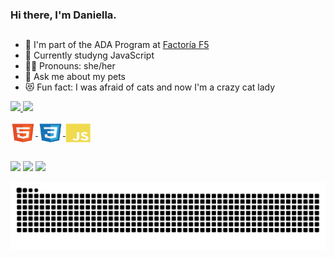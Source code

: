 ### Hi there, I'm Daniella.
##

- :seedling: I'm part of the ADA Program at [Factoría F5](https://factoriaf5.org/)
- 🧠 Currently studyng JavaScript
- 👩‍🦰 Pronouns: she/her
- 🐶 Ask me about my pets
- 😻 Fun fact: I was afraid of cats and now I'm a crazy cat lady

<div align="display: inline_block">
  <a href="https://github.com/DaniPacheco8">
  <img height="180em" src="https://github-readme-stats-git-masterrstaa-rickstaa.vercel.app/api?username=DaniPacheco8&show_icons=true&theme=cobalt&include_all_commits=true&count_private=true"/>
  <img height="180em" src="https://github-readme-stats-git-masterrstaa-rickstaa.vercel.app/api/top-langs/?username=DaniPacheco8&layout=compact&langs_count=7&theme=cobalt"/>
</div>
<div style="display: inline_block"><br>
  <img align="center" alt="HTML" height="30" width="40" src="https://raw.githubusercontent.com/devicons/devicon/master/icons/html5/html5-original.svg">
  <img align="center" alt="CSS" height="30" width="40" src="https://raw.githubusercontent.com/devicons/devicon/master/icons/css3/css3-original.svg">
  <img align="center" alt="Js" height="30" width="40" src="https://raw.githubusercontent.com/devicons/devicon/master/icons/javascript/javascript-plain.svg">
</div>
    
  ##
 
<div> 
  <a href="https://instagram.com/daniellapacheco" target="_blank"><img src="https://img.shields.io/badge/-Instagram-%23E4405F?style=for-the-badge&logo=instagram&logoColor=white" target="_blank"></a>
 	<a href = "mailto:daniellak.pacheco@gmail.com"><img src="https://img.shields.io/badge/-Gmail-%23333?style=for-the-badge&logo=gmail&logoColor=white" target="_blank"></a>
  <a href="https://www.linkedin.com/in/daniellapacheco/" target="_blank"><img src="https://img.shields.io/badge/-LinkedIn-%230077B5?style=for-the-badge&logo=linkedin&logoColor=white" target="_blank"></a> 

![Snake animation](https://github.com/DaniPacheco8/DaniPacheco8/blob/output/github-contribution-grid-snake-dark.svg)
</div>
